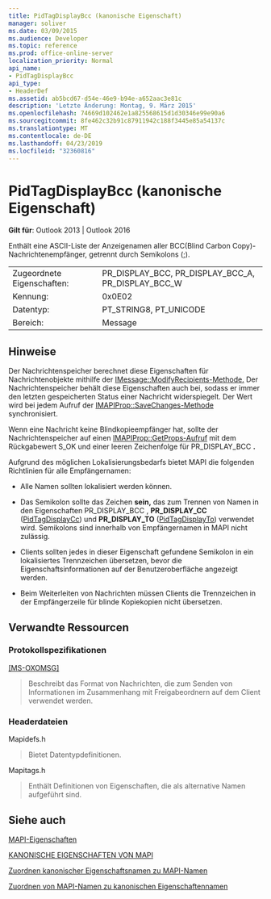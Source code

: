 ```yaml
---
title: PidTagDisplayBcc (kanonische Eigenschaft)
manager: soliver
ms.date: 03/09/2015
ms.audience: Developer
ms.topic: reference
ms.prod: office-online-server
localization_priority: Normal
api_name:
- PidTagDisplayBcc
api_type:
- HeaderDef
ms.assetid: ab5bcd67-d54e-46e9-b94e-a652aac3e81c
description: 'Letzte Änderung: Montag, 9. März 2015'
ms.openlocfilehash: 74669d102462e1a825568615d1d30346e99e90a6
ms.sourcegitcommit: 8fe462c32b91c87911942c188f3445e85a54137c
ms.translationtype: MT
ms.contentlocale: de-DE
ms.lasthandoff: 04/23/2019
ms.locfileid: "32360816"
---
```

# <a name="pidtagdisplaybcc-canonical-property"></a>PidTagDisplayBcc (kanonische Eigenschaft)

  
  
**Gilt für**: Outlook 2013 | Outlook 2016 
  
Enthält eine ASCII-Liste der Anzeigenamen aller BCC(Blind Carbon Copy)-Nachrichtenempfänger, getrennt durch Semikolons (;).
  
|||
|:-----|:-----|
|Zugeordnete Eigenschaften:  <br/> |PR_DISPLAY_BCC, PR_DISPLAY_BCC_A, PR_DISPLAY_BCC_W  <br/> |
|Kennung:  <br/> |0x0E02  <br/> |
|Datentyp:  <br/> |PT_STRING8, PT_UNICODE  <br/> |
|Bereich:  <br/> |Message  <br/> |
   
## <a name="remarks"></a>Hinweise

Der Nachrichtenspeicher berechnet diese Eigenschaften für Nachrichtenobjekte mithilfe der [IMessage::ModifyRecipients-Methode.](imessage-modifyrecipients.md) Der Nachrichtenspeicher behält diese Eigenschaften auch bei, sodass er immer den letzten gespeicherten Status einer Nachricht widerspiegelt. Der Wert wird bei jedem Aufruf der [IMAPIProp::SaveChanges-Methode](imapiprop-savechanges.md) synchronisiert. 
  
Wenn eine Nachricht keine Blindkopieempfänger hat, sollte der Nachrichtenspeicher auf einen [IMAPIProp::GetProps-Aufruf](imapiprop-getprops.md) mit dem Rückgabewert S_OK und einer leeren Zeichenfolge für PR_DISPLAY_BCC **.** 
  
Aufgrund des möglichen Lokalisierungsbedarfs bietet MAPI die folgenden Richtlinien für alle Empfängernamen:
  
- Alle Namen sollten lokalisiert werden können. 
    
- Das Semikolon sollte das Zeichen **sein,** das zum Trennen von Namen in den Eigenschaften PR_DISPLAY_BCC , **PR_DISPLAY_CC** ([PidTagDisplayCc](pidtagdisplaycc-canonical-property.md)) und **PR_DISPLAY_TO** ([PidTagDisplayTo](pidtagdisplayto-canonical-property.md)) verwendet wird. Semikolons sind innerhalb von Empfängernamen in MAPI nicht zulässig. 
    
- Clients sollten jedes in dieser Eigenschaft gefundene Semikolon in ein lokalisiertes Trennzeichen übersetzen, bevor die Eigenschaftsinformationen auf der Benutzeroberfläche angezeigt werden. 
    
- Beim Weiterleiten von Nachrichten müssen Clients die Trennzeichen in der Empfängerzeile für blinde Kopiekopien nicht übersetzen. 
    
## <a name="related-resources"></a>Verwandte Ressourcen

### <a name="protocol-specifications"></a>Protokollspezifikationen

[[MS-OXOMSG]](https://msdn.microsoft.com/library/daa9120f-f325-4afb-a738-28f91049ab3c%28Office.15%29.aspx)
  
> Beschreibt das Format von Nachrichten, die zum Senden von Informationen im Zusammenhang mit Freigabeordnern auf dem Client verwendet werden.
    
### <a name="header-files"></a>Headerdateien

Mapidefs.h
  
> Bietet Datentypdefinitionen.
    
Mapitags.h
  
> Enthält Definitionen von Eigenschaften, die als alternative Namen aufgeführt sind.
    
## <a name="see-also"></a>Siehe auch



[MAPI-Eigenschaften](mapi-properties.md)
  
[KANONISCHE EIGENSCHAFTEN VON MAPI](mapi-canonical-properties.md)
  
[Zuordnen kanonischer Eigenschaftsnamen zu MAPI-Namen](mapping-canonical-property-names-to-mapi-names.md)
  
[Zuordnen von MAPI-Namen zu kanonischen Eigenschaftennamen](mapping-mapi-names-to-canonical-property-names.md)

